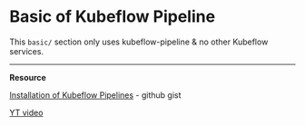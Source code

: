 # Basic of Kubeflow Pipeline


This `basic/` section only uses kubeflow-pipeline & no other Kubeflow services.



---
**Resource**

[Installation of Kubeflow Pipelines](https://gist.github.com/iam-veeramalla/0e569b5e9da68736e51eda78a895212d) - github gist

[YT video](https://www.youtube.com/watch?v=5iOQcGfcZe4&t=222s)

